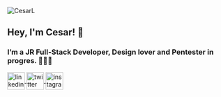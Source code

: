 
![CesarL](https://user-images.githubusercontent.com/99093357/168324573-4a90bbbb-f854-4807-8210-e6184bb68735.svg)

## Hey, I'm Cesar! 🐸

### I’m a JR Full-Stack Developer, Design lover and Pentester in progres. 👨🏾‍💻

<a href="https://www.linkedin.com/in/cesar-gardu%C3%B1o-romero-a857b423a/" target="blank"><img align="center" src="https://user-images.githubusercontent.com/99093357/169338264-20ba3fe0-7fb2-49b7-a134-107b499d6102.svg" alt="linkedin" height="40" width="40" />
<a href="https://twitter.com/CesarGBkR" target="blank"><img align="center" src="https://user-images.githubusercontent.com/99093357/169342075-a72f469f-93e5-445c-9e78-2915cf3e1371.svg" alt="twitter" height="40" width="40"/>
<a href="https://www.instagram.com/cesar_gbkr/"><img align="center" src="https://user-images.githubusercontent.com/99093357/169346696-6fd640fc-d46e-4c0b-b059-c7caa2d237c3.svg" alt="instagram" height="40" width="40"/>
